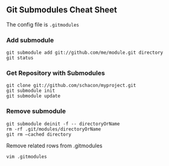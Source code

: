 ## Git Submodules Cheat Sheet

The config file is ``.gitmodules``

### Add submodule
    git submodule add git://github.com/me/module.git directory
    git status

### Get Repository with Submodules
    git clone git://github.com/schacon/myproject.git
    git submodule init
    git submodule update

### Remove submodule 
    git submodule deinit -f -- directoryOrName
    rm -rf .git/modules/directoryOrName
    git rm –cached directory

Remove related rows from .gitmodules

    vim .gitmodules
